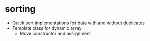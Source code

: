# sorting

* Quick sort implementations for data with and without duplicates
* Template class for dynamic array
	* Move constructor and assignment
